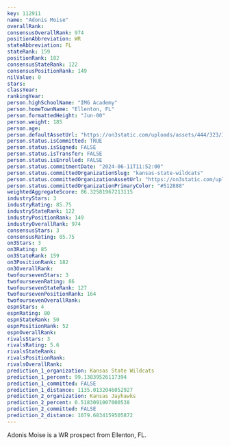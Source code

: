 ```yaml
---
key: 112911
name: "Adonis Moise"
overallRank: 
consensusOverallRank: 974
positionAbbreviation: WR
stateAbbreviation: FL
stateRank: 159
positionRank: 182
consensusStateRank: 122
consensusPositionRank: 149
nilValue: 0
stars: 
classYear: 
rankingYear: 
person.highSchoolName: "IMG Academy"
person.homeTownName: "Ellenton, FL"
person.formattedHeight: "Jun-00"
person.weight: 185
person.age: 
person.defaultAssetUrl: "https://on3static.com/uploads/assets/444/323/323444.jpg"
person.status.isCommitted: TRUE
person.status.isSigned: FALSE
person.status.isTransfer: FALSE
person.status.isEnrolled: FALSE
person.status.commitmentDate: "2024-06-11T11:52:00"
person.status.committedOrganizationSlug: "kansas-state-wildcats"
person.status.committedOrganizationAssetUrl: "https://on3static.com/uploads/assets/811/149/149811.svg"
person.status.committedOrganizationPrimaryColor: "#512888"
weightedAggregateScore: 86.32581967213115
industryStars: 3
industryRating: 85.75
industryStateRank: 122
industryPositionRank: 149
industryOverallRank: 974
consensusStars: 3
consensusRating: 85.75
on3Stars: 3
on3Rating: 85
on3StateRank: 159
on3PositionRank: 182
on3OverallRank: 
twofoursevenStars: 3
twofoursevenRating: 86
twofoursevenStateRank: 127
twofoursevenPositionRank: 164
twofoursevenOverallRank: 
espnStars: 4
espnRating: 80
espnStateRank: 50
espnPositionRank: 52
espnOverallRank: 
rivalsStars: 3
rivalsRating: 5.6
rivalsStateRank: 
rivalsPositionRank: 
rivalsOverallRank: 
prediction_1_organization: Kansas State Wildcats
prediction_1_percent: 99.13839526117394
prediction_1_committed: FALSE
prediction_1_distance: 1135.0132046052927
prediction_2_organization: Kansas Jayhawks
prediction_2_percent: 0.5183091007000538
prediction_2_committed: FALSE
prediction_2_distance: 1079.6834159505872
---
```

Adonis Moise is a WR prospect from Ellenton, FL.